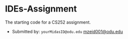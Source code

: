 # IDEs-Assignment

The starting code for a CS252 assignment.

* Submitted by: `yourMidasID@odu.edu`
mzeid001@odu.edu
